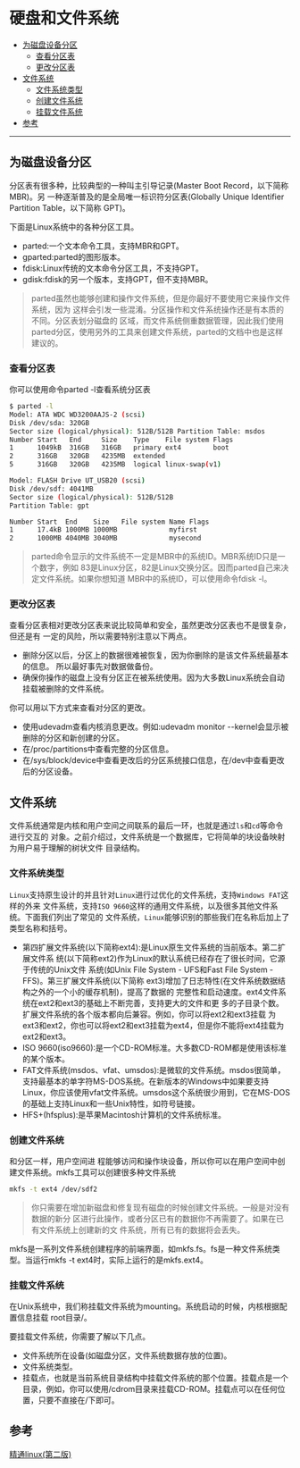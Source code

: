 # 硬盘和文件系统

-   [为磁盘设备分区](#为磁盘设备分区)
    -   [查看分区表](#查看分区表)
    -   [更改分区表](#更改分区表)
-   [文件系统](#文件系统)
    -   [文件系统类型](#文件系统)
    -   [创建文件系统](#创建文件系统)
    -   [挂载文件系统](#挂载文件系统)
-   [参考](#参考)

------

## 为磁盘设备分区

分区表有很多种，比较典型的一种叫主引导记录(Master Boot Record，以下简称MBR)。另 一种逐渐普及的是全局唯一标识符分区表(Globally Unique Identifier Partition Table，以下简称 GPT)。

下面是Linux系统中的各种分区工具。

-   parted:一个文本命令工具，支持MBR和GPT。
-   gparted:parted的图形版本。
-   fdisk:Linux传统的文本命令分区工具，不支持GPT。
-   gdisk:fdisk的另一个版本，支持GPT，但不支持MBR。

>   parted虽然也能够创建和操作文件系统，但是你最好不要使用它来操作文件系统，因为 这样会引发一些混淆。分区操作和文件系统操作还是有本质的不同。分区表划分磁盘的 区域，而文件系统侧重数据管理，因此我们使用parted分区，使用另外的工具来创建文件系统，parted的文档中也是这样建议的。

### 查看分区表

你可以使用命令parted -l查看系统分区表

```bash
$ parted -l
Model: ATA WDC WD3200AAJS-2 (scsi)
Disk /dev/sda: 320GB
Sector size (logical/physical): 512B/512B Partition Table: msdos
Number Start   End     Size    Type    File system Flags 
1      1049kB  316GB   316GB   primary ext4		   boot
2      316GB   320GB   4235MB  extended
5      316GB   320GB   4235MB  logical linux-swap(v1)

Model: FLASH Drive UT_USB20 (scsi)
Disk /dev/sdf: 4041MB
Sector size (logical/physical): 512B/512B 
Partition Table: gpt

Number Start  End    Size   File system Name Flags 
1      17.4kB 1000MB 1000MB             myfirst
2      1000MB 4040MB 3040MB             mysecond
```

>   parted命令显示的文件系统不一定是MBR中的系统ID。MBR系统ID只是一个数字，例如 83是Linux分区，82是Linux交换分区。因而parted自己来决定文件系统。如果你想知道 MBR中的系统ID，可以使用命令fdisk -l。

### 更改分区表

查看分区表相对更改分区表来说比较简单和安全，虽然更改分区表也不是很复杂，但还是有 一定的风险，所以需要特别注意以下两点。

-   删除分区以后，分区上的数据很难被恢复，因为你删除的是该文件系统最基本的信息。 所以最好事先对数据做备份。
-   确保你操作的磁盘上没有分区正在被系统使用。因为大多数Linux系统会自动挂载被删除的文件系统。

你可以用以下方式来查看对分区的更改。

-   使用udevadm查看内核消息更改。例如:udevadm monitor --kernel会显示被删除的分区和新创建的分区。
-   在/proc/partitions中查看完整的分区信息。
-   在/sys/block/device中查看更改后的分区系统接口信息，在/dev中查看更改后的分区设备。

## 文件系统

文件系统通常是内核和用户空间之间联系的最后一环，也就是通过`ls`和`cd`等命令进行交互的 对象。之前介绍过，文件系统是一个数据库，它将简单的块设备映射为用户易于理解的树状文件 目录结构。

### 文件系统类型

`Linux`支持原生设计的并且针对`Linux`进行过优化的文件系统，支持`Windows FAT`这样的外来 文件系统，支持`ISO 9660`这样的通用文件系统，以及很多其他文件系统。下面我们列出了常见的 文件系统，`Linux`能够识别的那些我们在名称后加上了类型名称和括号。

-   第四扩展文件系统(以下简称ext4):是Linux原生文件系统的当前版本。第二扩展文件系 统(以下简称ext2)作为Linux的默认系统已经存在了很长时间，它源于传统的Unix文件 系统(如Unix File System - UFS和Fast File System - FFS)。第三扩展文件系统(以下简称 ext3)增加了日志特性(在文件系统数据结构之外的一个小的缓存机制)，提高了数据的 完整性和启动速度。ext4文件系统在ext2和ext3的基础上不断完善，支持更大的文件和更 多的子目录个数。扩展文件系统的各个版本都向后兼容。例如，你可以将ext2和ext3挂载 为ext3和ext2，你也可以将ext2和ext3挂载为ext4，但是你不能将ext4挂载为ext2和ext3。
-   ISO 9660(iso9660):是一个CD-ROM标准。大多数CD-ROM都是使用该标准的某个版本。
-   FAT文件系统(msdos、vfat、umsdos):是微软的文件系统。msdos很简单，支持最基本的单字符MS-DOS系统。在新版本的Windows中如果要支持Linux，你应该使用vfat文件系统。umsdos这个系统很少用到，它在MS-DOS的基础上支持Linux和一些Unix特性，如符号链接。
-   HFS+(hfsplus):是苹果Macintosh计算机的文件系统标准。

### 创建文件系统

和分区一样，用户空间进 程能够访问和操作块设备，所以你可以在用户空间中创建文件系统。mkfs工具可以创建很多种文件系统

```bash
mkfs -t ext4 /dev/sdf2
```

>   你只需要在增加新磁盘和修复现有磁盘的时候创建文件系统。一般是对没有数据的新分 区进行此操作，或者分区已有的数据你不再需要了。如果在已有文件系统上创建新的文 件系统，所有已有的数据将会丢失。

mkfs是一系列文件系统创建程序的前端界面，如mkfs.fs。fs是一种文件系统类型。当运行mkfs -t ext4时，实际上运行的是mkfs.ext4。

### 挂载文件系统

在Unix系统中，我们称挂载文件系统为mounting。系统启动的时候，内核根据配置信息挂载 root目录/。

要挂载文件系统，你需要了解以下几点。

-   文件系统所在设备(如磁盘分区，文件系统数据存放的位置)。
-   文件系统类型。
-   挂载点，也就是当前系统目录结构中挂载文件系统的那个位置。挂载点是一个目录，例如，你可以使用/cdrom目录来挂载CD-ROM。挂载点可以在任何位置，只要不直接在/下即可。

## 参考

[精通linux(第二版)](https://www.ituring.com.cn/book/1548)